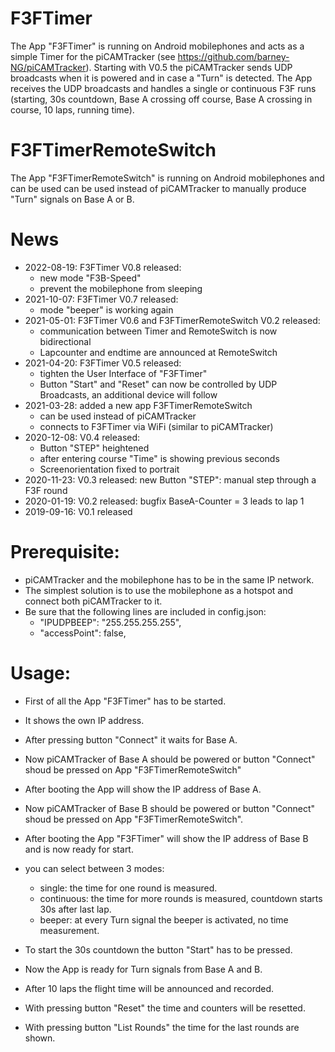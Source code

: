 # F3FTimer
The App "F3FTimer" is running on Android mobilephones and acts as a simple Timer for the piCAMTracker (see https://github.com/barney-NG/piCAMTracker).
Starting with V0.5 the piCAMTracker sends UDP broadcasts when it is powered and in case a "Turn" is detected.
The App receives the UDP broadcasts and handles a single or continuous F3F runs (starting, 30s countdown, Base A crossing off course, Base A crossing in course, 10 laps, running time).

# F3FTimerRemoteSwitch
The App "F3FTimerRemoteSwitch" is running on Android mobilephones and can be used can be used instead of piCAMTracker to manually produce "Turn" signals on Base A or B.

# News
* 2022-08-19: F3FTimer V0.8 released:
  * new mode "F3B-Speed"
  * prevent the mobilephone from sleeping
* 2021-10-07: F3FTimer V0.7 released:
  * mode "beeper" is working again
* 2021-05-01: F3FTimer V0.6 and F3FTimerRemoteSwitch V0.2 released:
  * communication between Timer and RemoteSwitch is now bidirectional
  * Lapcounter and endtime are announced at RemoteSwitch
* 2021-04-20: F3FTimer V0.5 released:
  * tighten the User Interface of "F3FTimer"
  * Button "Start" and "Reset" can now be controlled by UDP Broadcasts, an additional device will follow
* 2021-03-28: added a new app F3FTimerRemoteSwitch
  * can be used instead of piCAMTracker
  * connects to F3FTimer via WiFi (similar to piCAMTracker)
* 2020-12-08: V0.4 released:
  * Button "STEP" heightened
  * after entering course "Time" is showing previous seconds
  * Screenorientation fixed to portrait
* 2020-11-23: V0.3 released: new Button "STEP": manual step through a F3F round
* 2020-01-19: V0.2 released: bugfix BaseA-Counter = 3 leads to lap 1
* 2019-09-16: V0.1 released

# Prerequisite:

* piCAMTracker and the mobilephone has to be in the same IP network.
* The simplest solution is to use the mobilephone as a hotspot and connect both piCAMTracker to it.
* Be sure that the following lines are included in config.json:
  * "IPUDPBEEP": "255.255.255.255",
  * "accessPoint": false,

# Usage:

* First of all the App "F3FTimer" has to be started.
* It shows the own IP address.
* After pressing button "Connect" it waits for Base A.
* Now piCAMTracker of Base A should be powered or button "Connect" shoud be pressed on App "F3FTimerRemoteSwitch"
* After booting the App will show the IP address of Base A.
* Now piCAMTracker of Base B should be powered or button "Connect" shoud be pressed on App "F3FTimerRemoteSwitch".
* After booting the App "F3FTimer" will show the IP address of Base B and is now ready for start.
* you can select between 3 modes:
  * single: the time for one round is measured.
  * continuous: the time for more rounds is measured, countdown starts 30s after last lap.
  * beeper: at every Turn signal the beeper is activated, no time measurement.

* To start the 30s countdown the button "Start" has to be pressed.
* Now the App is ready for Turn signals from Base A and B.
* After 10 laps the flight time will be announced and recorded.
* With pressing button "Reset" the time and counters will be resetted.
* With pressing button "List Rounds" the time for the last rounds are shown.
